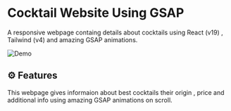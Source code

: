 # Cocktail Website Using GSAP

A responsive webpage containg details about cocktails using React (v19) , Tailwind (v4) and amazing GSAP animations.

![Demo]('./gicocktail.png')

## ⚙️ Features

This webpage gives informaion about best cocktails their origin , price and additional info using amazing GSAP animations on scroll.
